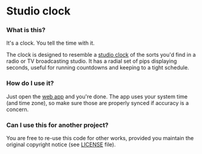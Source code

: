 # Studio clock

### What is this?

It's a clock. You tell the time with it.

The clock is designed to resemble a [studio clock](https://www.google.com/search?q=studio+clock&&tbm=isch) of the sorts you'd find in a radio or TV broadcasting studio. It has a radial set of pips displaying seconds, useful for running countdowns and keeping to a tight schedule.

### How do I use it?

Just open the [web app](https://deains.github.io/studio-clock) and you're done. The app uses your system time (and time zone), so make sure those are properly synced if accuracy is a concern.

### Can I use this for another project?

You are free to re-use this code for other works, provided you maintain the original copyright notice (see [LICENSE](LICENSE) file).
